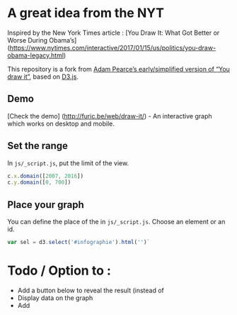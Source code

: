 # A great idea from the NYT

Inspired by the New York Times article : [You Draw It: What Got Better or Worse During Obama’s] (https://www.nytimes.com/interactive/2017/01/15/us/politics/you-draw-obama-legacy.html)
	
This repository is a fork from <a href="https://bl.ocks.org/1wheel/07d9040c3422dac16bd5be741433ff1e">Adam Pearce’s early/simplified version of “You draw it”</a>, based on <a href="https://d3js.org/">D3.js</a>.

## Demo
[Check the demo] (http://furic.be/web/draw-it/) - An interactive graph which works on desktop and mobile.


## Set the range
In ``js/_script.js``, put the limit of the view.

```javascript
c.x.domain([2007, 2016])
c.y.domain([0, 700])
```

## Place your graph
You can define the place of the  in ``js/_script.js``.  Choose an element or an id.
```javascript
var sel = d3.select('#infographie').html('')`
```

# Todo / Option to  :
- Add a button below to reveal the result (instead of 
- Display data on the graph
- Add 
 
